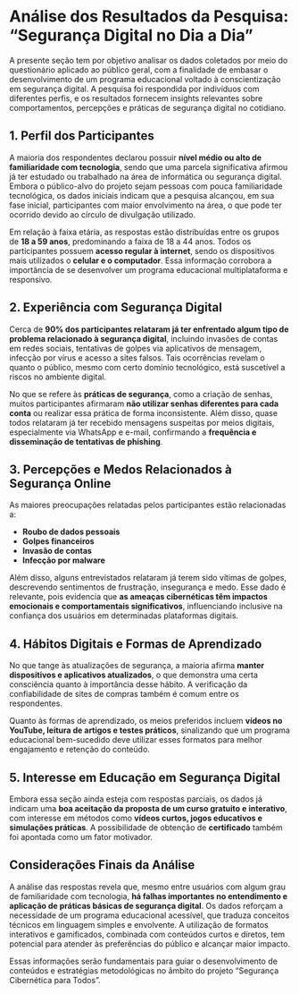 # Análise dos Resultados da Pesquisa: “Segurança Digital no Dia a Dia”

A presente seção tem por objetivo analisar os dados coletados por meio do questionário aplicado ao público geral, com a finalidade de embasar o desenvolvimento de um programa educacional voltado à conscientização em segurança digital. A pesquisa foi respondida por indivíduos com diferentes perfis, e os resultados fornecem insights relevantes sobre comportamentos, percepções e práticas de segurança digital no cotidiano.

## 1. Perfil dos Participantes

A maioria dos respondentes declarou possuir **nível médio ou alto de familiaridade com tecnologia**, sendo que uma parcela significativa afirmou já ter estudado ou trabalhado na área de informática ou segurança digital. Embora o público-alvo do projeto sejam pessoas com pouca familiaridade tecnológica, os dados iniciais indicam que a pesquisa alcançou, em sua fase inicial, participantes com maior envolvimento na área, o que pode ter ocorrido devido ao círculo de divulgação utilizado.

Em relação à faixa etária, as respostas estão distribuídas entre os grupos de **18 a 59 anos**, predominando a faixa de 18 a 44 anos. Todos os participantes possuem **acesso regular à internet**, sendo os dispositivos mais utilizados o **celular e o computador**. Essa informação corrobora a importância de se desenvolver um programa educacional multiplataforma e responsivo.

## 2. Experiência com Segurança Digital

Cerca de **90% dos participantes relataram já ter enfrentado algum tipo de problema relacionado à segurança digital**, incluindo invasões de contas em redes sociais, tentativas de golpes via aplicativos de mensagem, infecção por vírus e acesso a sites falsos. Tais ocorrências revelam o quanto o público, mesmo com certo domínio tecnológico, está suscetível a riscos no ambiente digital.

No que se refere às **práticas de segurança**, como a criação de senhas, muitos participantes afirmaram **não utilizar senhas diferentes para cada conta** ou realizar essa prática de forma inconsistente. Além disso, quase todos relataram já ter recebido mensagens suspeitas por meios digitais, especialmente via WhatsApp e e-mail, confirmando a **frequência e disseminação de tentativas de phishing**.

## 3. Percepções e Medos Relacionados à Segurança Online

As maiores preocupações relatadas pelos participantes estão relacionadas a:
- **Roubo de dados pessoais**
- **Golpes financeiros**
- **Invasão de contas**
- **Infecção por malware**

Além disso, alguns entrevistados relataram já terem sido vítimas de golpes, descrevendo sentimentos de frustração, insegurança e medo. Esse dado é relevante, pois evidencia que **as ameaças cibernéticas têm impactos emocionais e comportamentais significativos**, influenciando inclusive na confiança dos usuários em determinadas plataformas digitais.

## 4. Hábitos Digitais e Formas de Aprendizado

No que tange às atualizações de segurança, a maioria afirma **manter dispositivos e aplicativos atualizados**, o que demonstra uma certa consciência quanto à importância desse hábito. A verificação da confiabilidade de sites de compras também é comum entre os respondentes.

Quanto às formas de aprendizado, os meios preferidos incluem **vídeos no YouTube, leitura de artigos e testes práticos**, sinalizando que um programa educacional bem-sucedido deve utilizar esses formatos para melhor engajamento e retenção do conteúdo.

## 5. Interesse em Educação em Segurança Digital

Embora essa seção ainda esteja com respostas parciais, os dados já indicam uma **boa aceitação da proposta de um curso gratuito e interativo**, com interesse em métodos como **vídeos curtos, jogos educativos e simulações práticas**. A possibilidade de obtenção de **certificado** também foi apontada como um fator motivador.

## Considerações Finais da Análise

A análise das respostas revela que, mesmo entre usuários com algum grau de familiaridade com tecnologia, **há falhas importantes no entendimento e aplicação de práticas básicas de segurança digital**. Os dados reforçam a necessidade de um programa educacional acessível, que traduza conceitos técnicos em linguagem simples e envolvente. A utilização de formatos interativos e gamificados, combinada com conteúdos curtos e diretos, tem potencial para atender às preferências do público e alcançar maior impacto.

Essas informações serão fundamentais para guiar o desenvolvimento de conteúdos e estratégias metodológicas no âmbito do projeto “Segurança Cibernética para Todos”.
